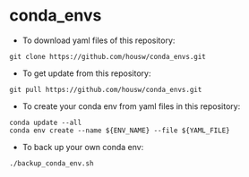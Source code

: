 # conda_envs

* To download yaml files of this repository: 

```
git clone https://github.com/housw/conda_envs.git
```

* To get update from this repository:

```
git pull https://github.com/housw/conda_envs.git
```

* To create your conda env from yaml files in this repository:

```
conda update --all
conda env create --name ${ENV_NAME} --file ${YAML_FILE}
``` 

* To back up your own conda env: 

```
./backup_conda_env.sh
```
